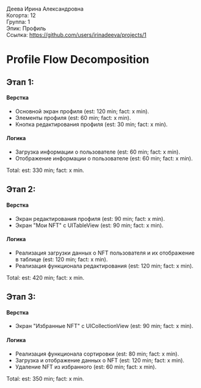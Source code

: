 Деева Ирина Александровна
<br /> Когорта: 12
<br /> Группа: 1
<br /> Эпик: Профиль
<br /> Ссылка: https://github.com/users/irinadeeva/projects/1

# Profile Flow Decomposition

## Этап 1:

#### Верстка
- Основной экран профиля (est: 120 min; fact: x min).
- Элементы профиля (est: 60 min; fact: x min).
- Кнопка редактирования профиля (est: 30 min; fact: x min).

#### Логика
- Загрузка информации о пользователе (est: 60 min; fact: x min).
- Отображение информации о пользователе (est: 60 min; fact: x min).

Total: est: 330 min; fact: x min.

## Этап 2:

#### Верстка
- Экран редактирования профиля (est: 90 min; fact: x min).
- Экран "Мои NFT" с UITableView (est: 90 min; fact: x min).

#### Логика
- Реализация загрузки данных о NFT пользователя и их отображение в таблице (est: 120 min; fact: x min).
- Реализация функционала редактирования (est: 120 min; fact: x min).

Total: est: 420 min; fact: x min.

## Этап 3:

#### Верстка
- Экран "Избранные NFT" с UICollectionView (est: 90 min; fact: x min).

#### Логика
- Реализация функционала сортировки (est: 80 min; fact: x min).
- Загрузка и отображение данных о NFT (est: 120 min; fact: x min).
- Удаление NFT из избранного (est: 60 min; fact: x min).

Total: est: 350 min; fact: x min.

